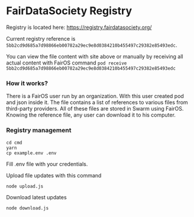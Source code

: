 # FairDataSociety Registry

Registry is located here: https://registry.fairdatasociety.org/

Current registry reference is `5bb2cd9d685a7d98866eb00782a29ec9e8d0384210b455497c29382e85493edc`. 

You can view the file
content with site above or manually by receiving all actual content with FairOS
command `pod receive 5bb2cd9d685a7d98866eb00782a29ec9e8d0384210b455497c29382e85493edc`

### How it works? 

There is a FairOS user run by an organization. With this user created pod and json inside it. The file
contains a list of references to various files from third-party providers. All of these files are stored in Swarm using
FairOS. Knowing the reference file, any user can download it to his computer.

### Registry management

```
cd cmd
yarn
cp example.env .env
```

Fill .env file with your credentials.

Upload file updates with this command

`node upload.js`

Download latest updates

`node download.js`

